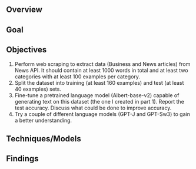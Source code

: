 ## Overview

## Goal

## Objectives
1. Perform web scraping to extract data (Business and News articles) from News API. It should contain at least 1000 words in total and at least two categories with at least 100 examples per category.
2. Split the dataset into training (at least 160 examples) and test (at least 40 examples) sets.
3. Fine-tune a pretrained language model (Albert-base-v2) capable of generating text on this dataset (the one I created in part 1). Report the test accuracy. Discuss what could be done to improve accuracy.
4. Try a couple of different language models (GPT-J and GPT-Sw3) to gain a better understanding.

## Techniques/Models

## Findings
